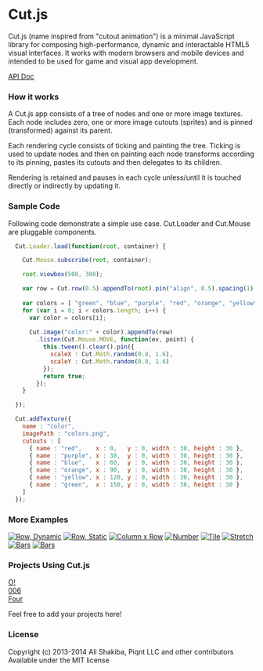 # Cut.js

Cut.js (name inspired from "cutout animation") is a minimal JavaScript library for composing high-performance, dynamic and interactable HTML5 visual interfaces.
It works with modern browsers and mobile devices and intended to be used for game and visual app development.

[API Doc](api-doc.js)

### How it works

A Cut.js app consists of a tree of nodes and one or more image textures. Each node includes zero, one or more image cutouts (sprites) and is pinned (transformed) against its parent.

Each rendering cycle consists of ticking and painting the tree. Ticking is used to update nodes and then on painting each node transforms according to its pinning, pastes its cutouts and then delegates to its children.

Rendering is retained and pauses in each cycle unless/until it is touched directly or indirectly by updating it.

### Sample Code

Following code demonstrate a simple use case. Cut.Loader and Cut.Mouse are pluggable components.

```js
  Cut.Loader.load(function(root, container) {

    Cut.Mouse.subscribe(root, container);

    root.viewbox(500, 300);

    var row = Cut.row(0.5).appendTo(root).pin("align", 0.5).spacing(1);
    
    var colors = [ "green", "blue", "purple", "red", "orange", "yellow" ];
    for (var i = 0; i < colors.length; i++) {
      var color = colors[i];
      
      Cut.image("color:" + color).appendTo(row)
        .listen(Cut.Mouse.MOVE, function(ev, point) {
          this.tween().clear().pin({
            scaleX : Cut.Math.random(0.8, 1.6),
            scaleY : Cut.Math.random(0.8, 1.6)
          });
          return true;
        });
    }

  });

  Cut.addTexture({
    name : "color",
    imagePath : "colors.png",
    cutouts : [
      { name : "red",    x : 0,   y : 0, width : 30, height : 30 },
      { name : "purple", x : 30,  y : 0, width : 30, height : 30 },
      { name : "blue",   x : 60,  y : 0, width : 30, height : 30 },
      { name : "orange", x : 90,  y : 0, width : 30, height : 30 },
      { name : "yellow", x : 120, y : 0, width : 30, height : 30 },
      { name : "green",  x : 150, y : 0, width : 30, height : 30 }
    ]
  });
```

### More Examples

[![Row, Dynamic](https://raw.github.com/piqnt/cut.js/master/examples/row-dynamic/thumbnail.png)](https://rawgithub.com/piqnt/cut.js/master/examples/row-dynamic/index.html)
[![Row, Static](https://raw.github.com/piqnt/cut.js/master/examples/row-static/thumbnail.png)](https://rawgithub.com/piqnt/cut.js/master/examples/row-static/index.html)
[![Column x Row](https://raw.github.com/piqnt/cut.js/master/examples/grid/thumbnail.png)](https://rawgithub.com/piqnt/cut.js/master/examples/grid/index.html)
[![Number](https://raw.github.com/piqnt/cut.js/master/examples/number/thumbnail.png)](https://rawgithub.com/piqnt/cut.js/master/examples/number/index.html)
[![Tile](https://raw.github.com/piqnt/cut.js/master/examples/tile/thumbnail.png)](https://rawgithub.com/piqnt/cut.js/master/examples/tile/index.html)
[![Stretch](https://raw.github.com/piqnt/cut.js/master/examples/stretch/thumbnail.png)](https://rawgithub.com/piqnt/cut.js/master/examples/stretch/index.html)
[![Bars](https://raw.github.com/piqnt/cut.js/master/examples/bars/thumbnail.png)](https://rawgithub.com/piqnt/cut.js/master/examples/bars/index.html)
[![Bars](https://raw.github.com/piqnt/cut.js/master/examples/asteroids/thumbnail.png)](https://rawgithub.com/piqnt/cut.js/master/examples/asteroids/index.html)


### Projects Using Cut.js

[O!](http://piqnt.com/o/)  
[006](http://piqnt.com/006/)  
[Four](http://piqnt.com/4/four/)

Feel free to add your projects here!

### License

Copyright (c) 2013-2014 Ali Shakiba, Piqnt LLC and other contributors  
Available under the MIT license